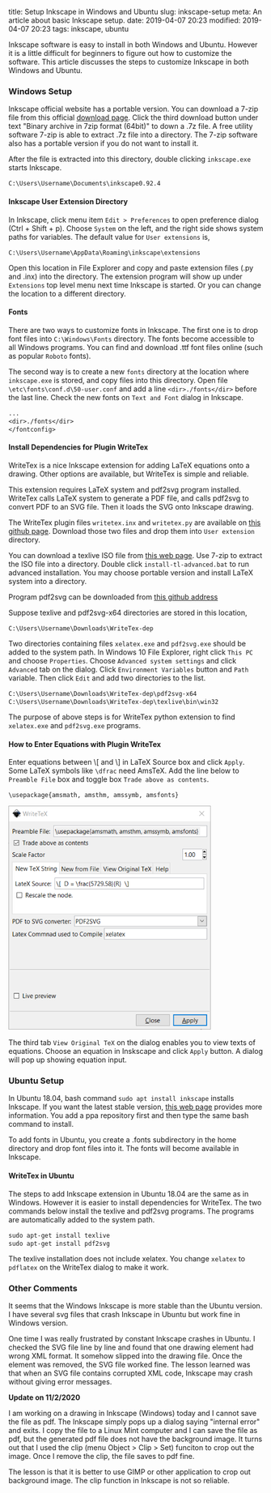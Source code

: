 title: Setup Inkscape in Windows and Ubuntu
slug: inkscape-setup
meta: An article about basic Inkscape setup. 
date: 2019-04-07 20:23
modified: 2019-04-07 20:23
tags: inkscape, ubuntu


Inkscape software is easy to install in both Windows and Ubuntu.  However it is 
a little difficult for beginners to figure out how to customize the software. 
This article discusses the steps to customize Inkscape in both Windows and Ubuntu. 

### Windows Setup

Inkscape official website has a portable version.  You can download a 
7-zip file from this official
[download page](https://inkscape.org/release/0.92.4/windows/64-bit/). 
Click the third download button under text "Binary archive in 7zip 
format (64bit)" to down a .7z file. A free utility software 7-zip 
is able to extract .7z file into a directory. The 7-zip software also has 
a portable version if you do not want to install it. 

After the file is extracted into this directory, double clicking 
`inkscape.exe` starts Inkscape. 

```
C:\Users\Username\Documents\inkscape0.92.4
``` 

#### Inkscape User Extension Directory

In Inkscape, click menu item `Edit > Preferences` to open preference 
dialog (Ctrl + Shift + p). Choose `System` on the left, and the right side 
shows system paths for variables.  The default value 
for `User extensions` is,

```
C:\Users\Username\AppData\Roaming\inkscape\extensions
```

Open this location in File Explorer and copy and paste extension files 
(.py and .inx) into the directory. The extension program will show up 
under `Extensions` top level menu next time Inkscape is started. Or you
can change the location to a different directory. 

#### Fonts

There are two ways to customize fonts in Inkscape. 
The first one is to drop font files into `C:\Windows\Fonts` directory. 
The fonts become accessible to all Windows programs.  You can find 
and download .ttf font files online (such as popular `Roboto` fonts).

The second way is to create a new `fonts` directory at the location 
where `inkscape.exe` is stored, and copy files into
this directory. Open file `\etc\fonts\conf.d\50-user.conf` and add 
a line `<dir>./fonts</dir>` before the last line. Check the new fonts 
on `Text and Font` dialog in Inkscape. 

```
... 
<dir>./fonts</dir>
</fontconfig>
```

#### Install Dependencies for Plugin WriteTex

WriteTex is a nice Inkscape extension for adding LaTeX equations onto
a drawing.  Other options are available, but WriteTex is simple and 
reliable. 

This extension requires LaTeX system and pdf2svg program installed. 
WriteTex calls LaTeX system to generate a PDF file, and calls 
pdf2svg to convert PDF to an SVG file. Then it loads 
the SVG onto Inkscape drawing. 

The WriteTex plugin files `writetex.inx` and `writetex.py` are 
available on 
[this github page](https://github.com/wanglongqi/WriteTeX).  Download
those two files and drop them into `User extension` directory. 

You can download a texlive ISO file from 
[this web page](https://www.tug.org/texlive/acquire-iso.html). 
Use 7-zip to extract the ISO file into a directory.  Double click
`install-tl-advanced.bat` to run advanced installation.
You may choose portable version and install LaTeX system into 
a directory. 

Program pdf2svg can be downloaded from 
[this github address](https://github.com/wanglongqi/WriteTeX/releases/download/v1.1/pdf2svg-x64.7z)

Suppose texlive and pdf2svg-x64 directories are stored in this location, 

```
C:\Users\Username\Downloads\WriteTex-dep
```

Two directories containing files `xelatex.exe` and `pdf2svg.exe` should be 
added to the system path. In Windows 10 File Explorer, right click `This PC` and 
choose `Properties`.  Choose `Advanced system settings` and click `Advanced`
tab on the dialog.  Click `Environment Variables` button and `Path` variable. 
Then click `Edit` and add two directories to the list. 

```
C:\Users\Username\Downloads\WriteTex-dep\pdf2svg-x64
C:\Users\Username\Downloads\WriteTex-dep\texlive\bin\win32
```

The purpose of above steps is for WriteTex python extension to find 
`xelatex.exe` and `pdf2svg.exe` programs. 

#### How to Enter Equations with Plugin WriteTex

Enter equations between &#92;[ and &#92;] in LaTeX Source box and click `Apply`. 
Some LaTeX symbols like `\dfrac` need AmsTeX.  Add the line below to 
`Preamble File` box and toggle box `Trade above as contents`. 

```
\usepackage{amsmath, amsthm, amssymb, amsfonts} 
```

<div style="max-width:400px">
  <img class="img-fluid" src="/images/writetex-interface.png" alt="WriteTex Interface"> 
</div>

The third tab `View Original TeX` on the dialog enables you to view texts 
of equations.  Choose an equation in Inskscape and click `Apply` button.
A dialog will pop up showing equation input. 

### Ubuntu Setup

In Ubuntu 18.04, bash command `sudo apt install inkscape` installs Inkscape. 
If you want the latest stable version,
[this web page](https://code.launchpad.net/~inkscape.dev/+archive/ubuntu/stable) 
provides more information. You add a ppa repository first and then 
type the same bash command to install. 

To add fonts in Ubuntu, you create a .fonts subdirectory in the home directory
and drop font files into it.  The fonts will become available in Inkscape. 

#### WriteTex in Ubuntu

The steps to add Inkscape extension in Ubuntu 18.04 are the same 
as in Windows.  However it is easier to install dependencies for WriteTex. 
The two commands below install the texlive and pdf2svg programs. 
The programs are automatically added to the system path. 

```
sudo apt-get install texlive
sudo apt-get install pdf2svg
```

The texlive installation does not include xelatex.  You change `xelatex`
to `pdflatex` on the WriteTex dialog to make it work. 

### Other Comments

It seems that the Windows Inkscape is more stable than the Ubuntu version. 
I have several svg files that crash Inkscape in Ubuntu but work fine 
in Windows version.

One time I was really frustrated by constant Inkscape crashes in Ubuntu.
I checked the SVG file line by line and found that one drawing element
had wrong XML format. It somehow slipped into the drawing file. 
Once the element was removed, the SVG file worked
fine. The lesson learned was that when an SVG file contains corrupted
XML code, Inkscape may crash without giving error messages. 

**Update on 11/2/2020**

I am working on a drawing in Inkscape (Windows) today and I cannot save
the file as pdf.  The Inkscape simply pops up a dialog saying "internal 
error" and exits.  I copy the file to a Linux Mint computer and I can 
save the file as pdf, but the generated pdf file does not have the background image. 
It turns out that I used the clip (menu Object > Clip > Set) funciton to 
crop out the image. Once I remove the clip, the file saves to pdf fine. 

The lesson is that it is better to use GIMP or other application to 
crop out background image.  The clip function in Inkscape is not so reliable. 

